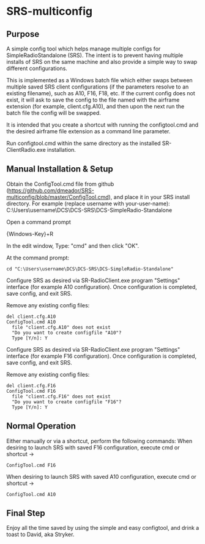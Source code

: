 # SRS-multiconfig

## Purpose
A simple config tool which helps manage multiple configs for SimpleRadioStandalone (SRS).
The intent is to prevent having multiple installs of SRS on the same machine and also provide a simple way to swap different configurations.

This is implemented as a Windows batch file which either swaps between multiple saved SRS client configurations (if the parameters resolve to an existing filename), such as A10, F16, F18, etc.  If the current config does not exist, it will ask to save the config to the file named with the airframe extension (for example, client.cfg.A10), and then upon the next run the batch file the config will be swapped.

It is intended that you create a shortcut with running the configtool.cmd and the desired airframe file extension as a command line parameter.

Run configtool.cmd within the same directory as the installed SR-ClientRadio.exe installation.

## Manual Installation & Setup

Obtain the ConfigTool.cmd file from github (https://github.com/dmeador/SRS-multiconfig/blob/master/ConfigTool.cmd), and place it in your SRS install directory.
For example (replace username with your-user-name):
C:\Users\username\DCS\DCS-SRS\DCS-SimpleRadio-Standalone

Open a command prompt

{Windows-Key}+R

In the edit window, 
Type: "cmd" and then click "OK".
 
At the command prompt:
```
cd "C:\Users\username\DCS\DCS-SRS\DCS-SimpleRadio-Standalone"
```

Configure SRS as desired via SR-RadioClient.exe program "Settings" interface (for example A10 configuration).  Once configuration is completed, save config, and exit SRS.

Remove any existing config files:
```
del client.cfg.A10
ConfigTool.cmd A10
  file "client.cfg.A10" does not exist
  "Do you want to create configfile "A10"?
  Type [Y/n]: Y
```

Configure SRS as desired via SR-RadioClient.exe program "Settings" interface (for example F16 configuration).  Once configuration is completed, save config, and exit SRS.

Remove any existing config files:
```
del client.cfg.F16
ConfigTool.cmd F16
  file "client.cfg.F16" does not exist
  "Do you want to create configfile "F16"?
  Type [Y/n]: Y
```

## Normal Operation
Either manually or via a shortcut, perform the following commands:
When desiring to launch SRS with saved F16 configuration, execute cmd or shortcut ->
```
ConfigTool.cmd F16
```
When desiring to launch SRS with saved A10 configuration, execute cmd or shortcut ->
```
ConfigTool.cmd A10
```

## Final Step
Enjoy all the time saved by using the simple and easy configtool, and drink a toast to David, aka Stryker.
 
